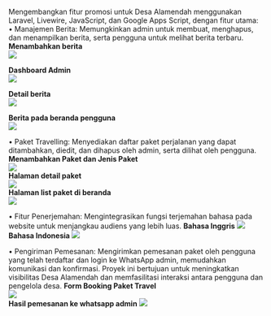 Mengembangkan fitur promosi untuk Desa Alamendah menggunakan Laravel, Livewire, JavaScript, dan Google Apps Script, dengan fitur utama: <br />
•	Manajemen Berita: Memungkinkan admin untuk membuat, menghapus, dan menampilkan berita, serta pengguna untuk melihat berita terbaru. <br />
**Menambahkan berita** <br />
<img src="https://github.com/user-attachments/assets/41e1fa3b-5ce3-4e46-8866-b46cf87c7bdc" /> <br />

**Dashboard Admin** <br />
<img src="https://github.com/user-attachments/assets/f99c0de4-ce5d-47db-b4e0-31fa3c121297" /> <br />

**Detail berita** <br />
<img src="https://github.com/user-attachments/assets/f98cbc54-cd02-47b9-af4b-c72393c28e5d" /> <br />

**Berita pada beranda pengguna** <br />
<img src="https://github.com/user-attachments/assets/093f9d7c-f04d-48a2-a579-bfbf4e01c9c6" /> <br />

•	Paket Travelling: Menyediakan daftar paket perjalanan yang dapat ditambahkan, diedit, dan dihapus oleh admin, serta dilihat oleh pengguna.
**Menambahkan Paket dan Jenis Paket** <br />
<img src="https://github.com/user-attachments/assets/a4f12d38-c9ae-4500-a066-d3e6dcad01fb" /> <br />
**Halaman detail paket** <br />
<img src="https://github.com/user-attachments/assets/57b18828-b302-4cab-90e8-c8147bf78fa9" /> <br />
**Halaman list paket di beranda** <br />
<img src="https://github.com/user-attachments/assets/b1b2f3a6-a02b-42d1-907f-f11077f5ef4c" /> <br />


•	Fitur Penerjemahan: Mengintegrasikan fungsi terjemahan bahasa pada website untuk menjangkau audiens yang lebih luas.
**Bahasa Inggris**
<img src="https://github.com/user-attachments/assets/cd2b07a3-6a89-427b-9f6d-28686fb8ac8c" /> <br />
**Bahasa Indonesia**
<img src="https://github.com/user-attachments/assets/ba41a263-63ea-486f-8380-5d3db0cf787f" /> <br />


•	Pengiriman Pemesanan: Mengirimkan pemesanan paket oleh pengguna yang telah terdaftar dan login ke WhatsApp admin, memudahkan komunikasi dan konfirmasi.
Proyek ini bertujuan untuk meningkatkan visibilitas Desa Alamendah dan memfasilitasi interaksi antara pengguna dan pengelola desa.
**Form Booking Paket Travel** <br />
<img src="https://github.com/user-attachments/assets/b03c5fa8-567e-411b-a32d-11e11b25147e" /><br />
**Hasil pemesanan ke whatsapp admin**
<img src="https://github.com/user-attachments/assets/d184218a-d138-4135-af24-6b56678e69fc" /> <br />


